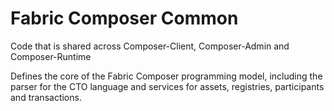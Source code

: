 # Fabric Composer Common
Code that is shared across Composer-Client, Composer-Admin and Composer-Runtime

Defines the core of the Fabric Composer programming model, including the parser for the CTO language and services for assets, registries, participants and transactions.
